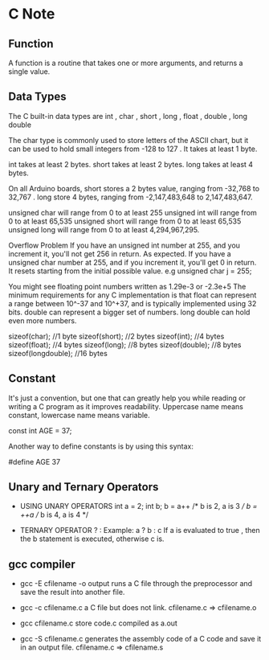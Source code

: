 # C Note

## Function
A function is a routine that takes one or more arguments, and returns a
single value.

## Data Types
The C built-in data types are int , char , short , long , float , double ,
long double 

The char type is commonly used to store letters of the ASCII chart, but it
can be used to hold small integers from -128 to 127 . It takes at least 1 byte.

int takes at least 2 bytes. short takes at least 2 bytes. long takes at least
4 bytes.

On all Arduino boards, short stores a 2 bytes value, ranging from -32,768
to 32,767 . long store 4 bytes, ranging from -2,147,483,648 to
2,147,483,647.

unsigned char will range from 0 to at least 255
unsigned int will range from 0 to at least 65,535
unsigned short will range from 0 to at least 65,535
unsigned long will range from 0 to at least 4,294,967,295.

Overflow Problem
If you have an unsigned int number at 255, and you increment it, you'll not get
256 in return. As expected. If you have a unsigned char number at 255, and
if you increment it, you'll get 0 in return. It resets starting from the initial
possible value.
e.g 
unsigned char j = 255;


You might see floating point numbers written as
1.29e-3
 or -2.3e+5
The minimum requirements for any C implementation is that float can
represent a range between 10^-37 and 10^+37, and is typically implemented
using 32 bits. double can represent a bigger set of numbers. long double
can hold even more numbers.

sizeof(char); //1 byte
sizeof(short); //2 bytes
sizeof(int); //4 bytes
sizeof(float); //4 bytes
sizeof(long); //8 bytes
sizeof(double); //8 bytes
sizeof(longdouble); //16 bytes

## Constant
It's just a convention, but one that can greatly help you while reading or
writing a C program as it improves readability. Uppercase name means
constant, lowercase name means variable.

const int AGE = 37;

Another way to define constants is by using this syntax:

#define AGE 37



## Unary and Ternary Operators
- USING UNARY OPERATORS
int a = 2;
int b;
b = a++  /* b is 2, a is 3 */
b = ++a  /* b is 4, a is 4 */


- TERNARY OPERATOR
<condition> ? <expression> : <expression>
Example:
a ? b : c
If a is evaluated to true , then the b statement is executed, otherwise c
is.




## gcc compiler
- gcc -E cfilename -o output
runs a C file through the preprocessor and save the result into another file.


- gcc -c cfilename.c
a C file but does not link.
cfilename.c => cfilename.o

- gcc cfilename.c 
store code.c compiled as a.out

- gcc -S cfilename.c
generates the assembly code of a C code and save it in an output file.
cfilename.c => cfilename.s
